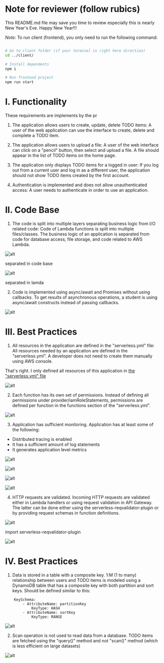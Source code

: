 # Note for reviewer (follow rubics)

This README.md file may save you time to review especially this is nearly New Year's Eve. Happy New Year!!!

_Note:_ To run client (frontend), you only need to run the following command:

```bash

# Go to client folder (if your terminal in right here direction)
cd ../client/

# Install dependents
npm i

# Run frontend project
npm run start

```

# I. Functionality

These requirements are implements by the pr

1. The application allows users to create, update, delete TODO items: A user of the web application can use the interface to create, delete and complete a TODO item.

2. The application allows users to upload a file: A user of the web interface can click on a "pencil" button, then select and upload a file. A file should appear in the list of TODO items on the home page.

3. The application only displays TODO items for a logged in user: If you log out from a current user and log in as a different user, the application should not show TODO items created by the first account.

4. Authentication is implemented and does not allow unauthenticated access: A user needs to authenticate in order to use an application.

# II. Code Base

1. The code is split into multiple layers separating business logic from I/O related code: Code of Lambda functions is split into multiple files/classes. The business logic of an application is separated from code for database access, file storage, and code related to AWS Lambda.

![alt](./img-1.png)

separated in code base

![alt](./img-2.png)

separated in lamda

2. Code is implemented using async/await and Promises without using callbacks. To get results of asynchronous operations, a student is using async/await constructs instead of passing callbacks.

![alt](./img-3.png)

# III. Best Practices

1. All resources in the application are defined in the "serverless.yml" file: All resources needed by an application are defined in the "serverless.yml". A developer does not need to create them manually using AWS console.

That's right. I only defined all resources of this application in [the "serverless.yml" file](../backend/serverless.yml)

![alt](./img-4.png)

2. Each function has its own set of permissions. Instead of defining all permissions under provider/iamRoleStatements, permissions are defined per function in the functions section of the "serverless.yml".

![alt](./img-5.png)

3. Application has sufficient monitoring. Application has at least some of the following:

- Distributed tracing is enabled
- It has a sufficient amount of log statements
- It generates application level metrics

![alt](./img-12.png)

![alt](./img-6.png)

![alt](./img-7.png)

![alt](./img-8.png)

4. HTTP requests are validated. Incoming HTTP requests are validated either in Lambda handlers or using request validation in API Gateway. The latter can be done either using the serverless-reqvalidator-plugin or by providing request schemas in function definitions.

![alt](./img-4.png)

import serverless-reqvalidator-plugin

![alt](./img-9.png)

# IV. Best Practices

1. Data is stored in a table with a composite key. 1:M (1 to many) relationship between users and TODO items is modeled using a DynamoDB table that has a composite key with both partition and sort keys. Should be defined similar to this:

```
    KeySchema:
        - AttributeName: partitionKey
            KeyType: HASH
        - AttributeName: sortKey
            KeyType: RANGE
```

![alt](./img-10.png)

2. Scan operation is not used to read data from a database. TODO items are fetched using the "query()" method and not "scan()" method (which is less efficient on large datasets)

![alt](./img-11.png)
